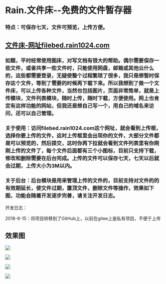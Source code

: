 # Rain.文件床--免费的文件暂存器

### 特点：可保存七天，文件可预览，上传方便。

## [文件床-网址filebed.rain1024.com](http://filebed.rain1024.com)

### 如题，平时经常使用图床，对写文档有很大的帮助。偶尔需要保存一些文件，或者共享一些文件时，只能使用网盘，邮箱或其他云什么的，这些都需要登录，无疑使整个过程繁琐了很多，我只是想暂时保存这个文件，等到了需要的时候再下载下来。所以我想到了做一个文件床，可以上传各种文件，当然也包括图片，页面非常简单，就是上传模块，文件列表模块，随时上传，随时下载，方便使用。网上也肯定有这样功能的网站，但我还是想自己写一个，用自己的域名来访问，还可以自己管理。

### 关于使用：访问filebed.rain1024.com这个网址，就会看到上传框，选择你要上传的文件，这时上传框里会出现你的文件，大部分文件都是可以预览的，然后提交，这时你再下拉就会看到文件列表里有你刚刚上传的文件了，每个文件后面都有三个小图标，目前只支持下载，修改和删除需要在后台完成。上传的文件可以保存七天，七天以后就会过期，上传大小为3M以内。

### 关于后台：后台模块是用来管理上传的文件的，目前支持对文件的的有效期延长，使文件过期，置顶文件，删除文件等操作，效果如下图，功能会随着开发逐步完善，请关注开发日志。

开发日志：

2018-6-15：将项目转移到了GitHub上，以前在gitee上是私有项目，不便于上传



## 效果图

![](http://cos.rain1024.com/blog/php/php27.jpg)

![](http://cos.rain1024.com/blog/php/php28.jpg)

![](http://cos.rain1024.com/blog/php/php29.jpg)

![](http://cos.rain1024.com/blog/php/php30.jpg)